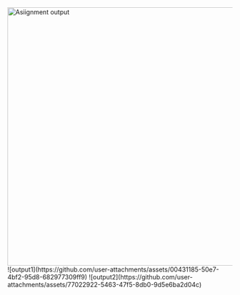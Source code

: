 <img width="580" alt="Asiignment output" src="https://github.com/user-attachments/assets/cd18d519-569a-489e-b1af-e0721ffcedf5">
![output1](https://github.com/user-attachments/assets/00431185-50e7-4bf2-95d8-682977309ff9)
![output2](https://github.com/user-attachments/assets/77022922-5463-47f5-8db0-9d5e6ba2d04c)
